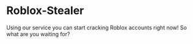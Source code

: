 # Roblox-Stealer
Using our service you can start cracking Roblox accounts right now! So what are you waiting for?
